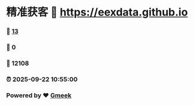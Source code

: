 # 精准获客 :link: https://eexdata.github.io 
### :page_facing_up: [13](https://eexdata.github.io/tag.html) 
### :speech_balloon: 0 
### :hibiscus: 12108 
### :alarm_clock: 2025-09-22 10:55:00 
### Powered by :heart: [Gmeek](https://github.com/Meekdai/Gmeek)
